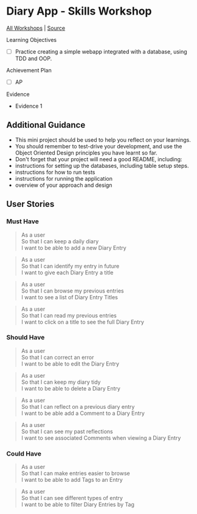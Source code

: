 # Diary App - Skills Workshop

[All Workshops](README.md) | [Source](https://github.com/makersacademy/skills-workshops/blob/master/practicals/databases/daily_diary_app.md)

Learning Objectives

- [ ] Practice creating a simple webapp integrated with a database, using TDD and OOP.

Achievement Plan

- [ ] AP

Evidence

- Evidence 1

## Additional Guidance

- This mini project should be used to help you reflect on your learnings.
- You should remember to test-drive your development, and use the Object Oriented Design principles you have learnt so far.
- Don't forget that your project will need a good README, including:
- instructions for setting up the databases, including table setup steps.
- instructions for how to run tests
- instructions for running the application
- overview of your approach and design

## User Stories

### Must Have

> As a user  
> So that I can keep a daily diary  
> I want to be able to add a new Diary Entry

> As a user  
> So that I can identify my entry in future  
> I want to give each Diary Entry a title

> As a user  
> So that I can browse my previous entries  
> I want to see a list of Diary Entry Titles

> As a user  
> So that I can read my previous entries  
> I want to click on a title to see the full Diary Entry

### Should Have

> As a user  
> So that I can correct an error  
> I want to be able to edit the Diary Entry

> As a user  
> So that I can keep my diary tidy  
> I want to be able to delete a Diary Entry

> As a user  
> So that I can reflect on a previous diary entry  
> I want to be able add a Comment to a Diary Entry

> As a user  
> So that I can see my past reflections  
> I want to see associated Comments when viewing a Diary Entry

### Could Have

> As a user  
> So that I can make entries easier to browse  
> I want to be able to add Tags to an Entry

> As a user  
> So that I can see different types of entry  
> I want to be able to filter Diary Entries by Tag
